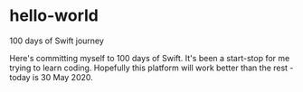 # hello-world
100 days of Swift journey

Here's committing myself to 100 days of Swift. It's been a start-stop for me trying to learn coding. Hopefully this platform will work better than the rest - today is 30 May 2020.
